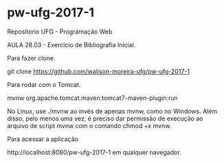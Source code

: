
# pw-ufg-2017-1
Repositorio UFG - Programação Web

AULA 28.03 - Exercício de Bibliografia Inicial.

Para fazer clone.

git clone https://github.com/walison-moreira-ufg/pw-ufg-2017-1

Para rodar com o Tomcat.

mvnw org.apache.tomcat.maven:tomcat7-maven-plugin:run

No Linux, use ./mvnw ao invés de apenas mvnw, como no Windows. Além disso, pelo menos uma vez, é preciso dar permissão de execução ao arquivo de script mvnw com o comando chmod +x mvnw.

Para acessar a aplicação

http://localhost:8080/pw-ufg-2017-1 em qualquer navegador.
